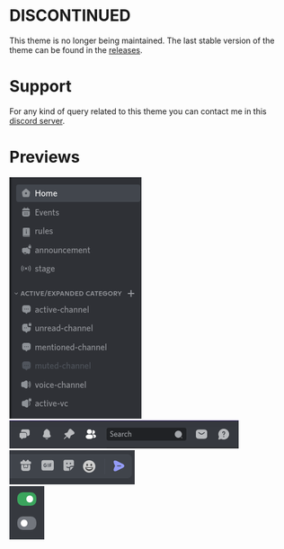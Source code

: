 # DISCONTINUED

This theme is no longer being maintained. The last stable version of the theme can be found in the [releases](https://github.com/Lavender-Discord/IconsaxDiscord/releases).

# Support

For any kind of query related to this theme you can contact me in this [discord server](https://discord.gg/sfJV2qdRdW).

# Previews

<img src="./assets/1.png" alt="">

<br>

<img src="./assets/2.png" alt="">

<br>

<img src="./assets/3.png" alt="">

<br>

<img src="./assets/4.png" alt="">
